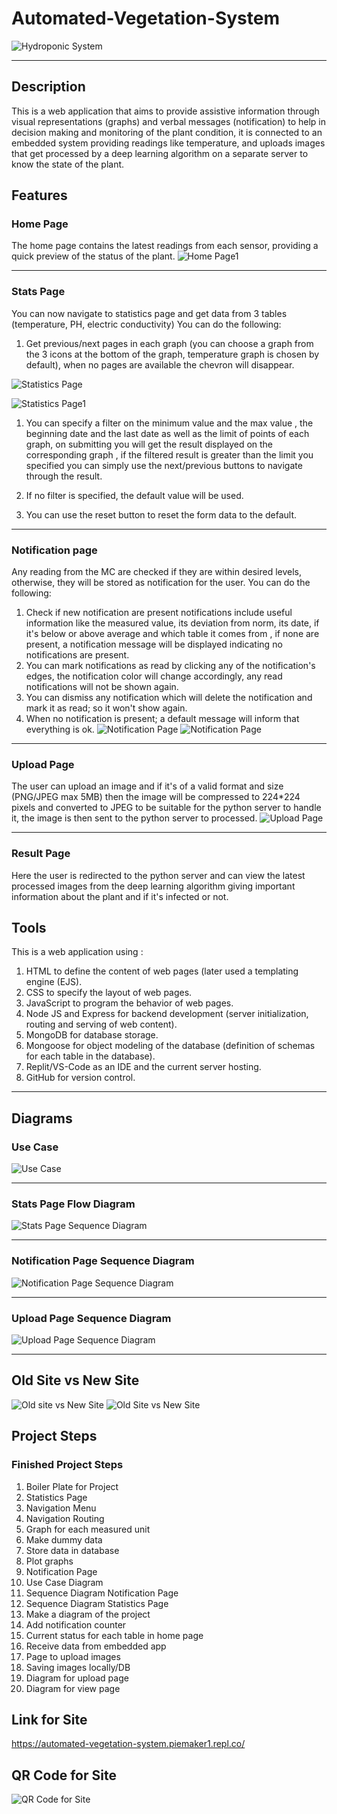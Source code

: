 # Automated-Vegetation-System
![Hydroponic System](https://image.freepik.com/free-vector/hydroponic-farm-man-harvesting-organic-vegetable-from-hydrophonic-green-house-concept-cartoon-illustration_201904-462.jpg)
***
## Description
 This is a web application that aims to provide assistive information through visual representations (graphs) and verbal messages (notification) to help in decision making and monitoring of the plant condition, it is connected to an embedded system providing readings like temperature, and uploads images that get processed by a deep learning algorithm on a separate server to know the state of the plant.
## Features

### Home Page
The home page contains the latest readings from each sensor, providing a quick preview of the status of the plant.
![Home Page1](https://media.milanote.com/p/images/1M75BJ1mjuVZ7K/7pn/home+page.png)
***
### Stats Page
You can now navigate to statistics page and get data from 3 tables (temperature, PH, electric conductivity) 
You can do the following:

1. Get previous/next pages in each graph (you can choose a graph from the 3 icons at the bottom of the graph, temperature graph is chosen by default), when no pages are available the chevron will disappear.

![Statistics Page](https://media.milanote.com/p/images/1M4Wkf19bgf5dA/Fqp/ezgif.com-gif-maker%20%284%29.gif)

![Statistics Page1](https://media.milanote.com/p/images/1M75BJ1mjuVZ7J/sgY/stats+page.png)

1. You can specify a filter on the minimum value and the max value , the beginning date and the last date as well as the limit of points of each graph, on submitting you will get the result displayed on the corresponding graph , if the filtered result is  greater than the limit you specified you can simply use the next/previous buttons to navigate through the result.

2. If no filter is specified, the default value will be used.
3. You can use the reset button to reset the form data to the default.

***
### Notification page
Any reading from the MC are checked if they are within desired levels, otherwise, they will be stored as notification for the user.
You can do the following:

1. Check if new notification are present notifications include useful information like the measured value, its deviation from norm, its date, if it's below or above average and which table it comes from , if none are present, a notification message will be displayed indicating no notifications are present.
2. You can mark notifications as read by clicking any of the notification's edges, the notification color will change accordingly, any read notifications will not be shown again.
3. You can dismiss any notification which will delete the notification and mark it as read; so it won't show again. 
4. When no notification is present; a default message will inform that everything is ok.
![Notification Page](https://media.milanote.com/p/images/1M4WqL19bgf5dD/F7k/ezgif.com-gif-maker+%285%29.gif)
![Notification Page](https://media.milanote.com/p/images/1M75BJ1mjuVZ7I/obm/notification+page.png)

***

### Upload Page
The user can upload an image and if it's of a valid format and size (PNG/JPEG max 5MB) then the image will be compressed to 224*224 pixels and converted to JPEG to be suitable for the python server to handle it, the image is then sent to the python server to processed.
![Upload Page](https://media.milanote.com/p/images/1M75BJ1mjuVZ7L/86b/upload+page.png)

***

### Result Page
Here the user is redirected to the python server and can view the latest processed images from the deep learning algorithm giving important information about the plant and if it's infected or not.

## Tools
This is a web application using :
   1. HTML to define the content of web pages (later used a templating engine (EJS).
   2. CSS to specify the layout of web pages.
   3. JavaScript to program the behavior of web pages.
   4. Node JS and Express for backend development (server initialization, routing and serving of web content).
   5. MongoDB for database storage.
   6. Mongoose for object modeling of the database (definition of schemas for each table in the database).
   7. Replit/VS-Code as an IDE and the current server hosting.
   8. GitHub for version control.
***
## Diagrams

### Use Case

![Use Case](https://lucid.app/publicSegments/view/6c1ed04e-a8fa-41bc-b79b-c379b806ce8c/image.png)

***
### Stats Page Flow Diagram
![Stats Page Sequence Diagram](https://lucid.app/publicSegments/view/c32db136-00b7-4e99-9f3d-b96f04df8a76/image.png)

***
### Notification Page Sequence Diagram
![Notification Page Sequence Diagram](https://lucid.app/publicSegments/view/f66941cc-f6d3-43bd-884d-17ce6a03e953/image.png)

***

### Upload Page Sequence Diagram
![Upload Page Sequence Diagram](https://lucid.app/publicSegments/view/d3b6df5a-0599-4e32-9b06-1f021910ba7e/image.png)

***

## Old Site vs New Site
![Old site vs New Site](https://media.milanote.com/p/images/1M5wnC19blWe7Q/nIE/BeFunky-collage+%281%29.jpg)
![Old Site vs New Site](https://media.milanote.com/p/images/1M5wsr19blWe7R/tbt/BeFunky-collage%20%282%29.jpg)

## Project Steps
### Finished Project Steps
1. Boiler Plate for Project
2. Statistics Page
3. Navigation Menu
4. Navigation Routing
5. Graph for each measured unit
6. Make dummy data
7. Store data in database
8. Plot graphs
9. Notification Page
10. Use Case Diagram
11. Sequence Diagram Notification Page
12. Sequence Diagram Statistics Page
13. Make a diagram of the project
14. Add notification counter
15. Current status for each table in home page
16. Receive data from embedded app
17. Page to upload images
18. Saving images locally/DB
19. Diagram for upload page
20. Diagram for view page
    
## Link for Site
https://automated-vegetation-system.piemaker1.repl.co/

## QR Code for Site
![QR Code for Site](https://media.milanote.com/p/images/1M5zUZ19blWe7T/lwO/qrcode_automated-vegetation-system.piemaker1.repl.co+%281%29.png)

